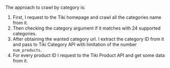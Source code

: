 The approach to crawl by category is:
1. First, I request to the Tiki homepage and crawl all the categories name from it.
2. Then checking the category argument if it matches with 24 supported categories.
3. After obtaining the wanted category url. I extract the category ID from it and pass to Tiki Category API with limitation of the number ```num_products```.
4. For every product ID I request to the Tiki Product API and get some data from it.